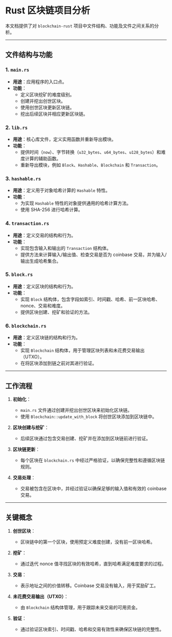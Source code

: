 # Rust 区块链项目分析

本文档提供了对 `blockchain-rust` 项目中文件结构、功能及文件之间关系的分析。

---

## 文件结构与功能

### 1. `main.rs`
- **用途**：应用程序的入口点。
- **功能**：
  - 定义区块挖矿的难度级别。
  - 创建并挖出创世区块。
  - 使用创世区块更新区块链。
  - 挖出后续区块并相应更新区块链。

### 2. `lib.rs`
- **用途**：核心库文件，定义实用函数并重新导出模块。
- **功能**：
  - 提供时间（`now`）、字节转换（`u32_bytes`、`u64_bytes`、`u128_bytes`）和难度计算的辅助函数。
  - 重新导出模块，例如 `Block`、`Hashable`、`Blockchain` 和 `Transaction`。

### 3. `hashable.rs`
- **用途**：定义用于对象哈希计算的 `Hashable` 特性。
- **功能**：
  - 为实现 `Hashable` 特性的对象提供通用的哈希计算方法。
  - 使用 SHA-256 进行哈希计算。

### 4. `transaction.rs`
- **用途**：定义交易的结构和行为。
- **功能**：
  - 实现包含输入和输出的 `Transaction` 结构体。
  - 提供方法来计算输入/输出值、检查交易是否为 coinbase 交易，并为输入/输出生成哈希集合。

### 5. `block.rs`
- **用途**：定义区块的结构和行为。
- **功能**：
  - 实现 `Block` 结构体，包含字段如索引、时间戳、哈希、前一区块哈希、nonce、交易和难度。
  - 提供区块创建、挖矿和验证的方法。

### 6. `blockchain.rs`
- **用途**：定义区块链的结构和行为。
- **功能**：
  - 实现 `Blockchain` 结构体，用于管理区块列表和未花费交易输出（UTXO）。
  - 在将区块添加到链之前对其进行验证。

---

## 工作流程

1. **初始化**：
   - `main.rs` 文件通过创建并挖出创世区块来初始化区块链。
   - 使用 `Blockchain::update_with_block` 将创世区块添加到区块链中。

2. **区块创建与挖矿**：
   - 后续区块通过包含交易创建、挖矿并在添加到区块链前进行验证。

3. **区块链更新**：
   - 每个区块在 `blockchain.rs` 中经过严格验证，以确保完整性和遵循区块链规则。

4. **交易处理**：
   - 交易被包含在区块中，并经过验证以确保足够的输入值和有效的 coinbase 交易。

---

## 关键概念

1. **创世区块**：
   - 区块链中的第一个区块，使用预定义难度创建，没有前一区块哈希。

2. **挖矿**：
   - 通过迭代 nonce 值寻找区块的有效哈希，直到哈希满足难度要求的过程。

3. **交易**：
   - 表示地址之间的价值转移。Coinbase 交易没有输入，用于奖励矿工。

4. **未花费交易输出（UTXO）**：
   - 由 `Blockchain` 结构体管理，用于跟踪未来交易的可用资金。

5. **验证**：
   - 通过验证区块索引、时间戳、哈希和交易有效性来确保区块链的完整性。

